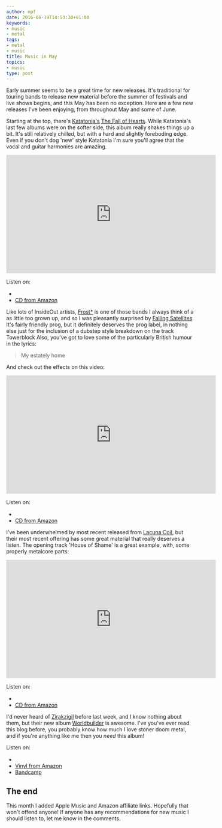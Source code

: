 ```yaml
---
author: mpf
date: 2016-06-19T14:53:30+01:00
keywords:
- music
- metal
tags:
- metal
- music
title: Music in May
topics:
- music
type: post
---
```


Early summer seems to be a great time for new releases. It's traditional for
touring bands to release new material before the summer of festivals and live
shows begins, and this May has been no exception.
Here are a few new releases I've been enjoying, from throughout May and some of June.

Starting at the top, there's [Katatonia's](http://katatonia.com/) [The Fall of
Hearts](https://geo.itunes.apple.com/gb/album/the-fall-of-hearts/id1092145426?at=1000ldrw&mt=1&app=music).
While Katatonia's last few albums were on the softer side, this album really
shakes things up a bit. It's still relatively chilled, but with a hard and
slightly foreboding edge. Even if you don't dog 'new' style Katatonia I'm sure
you'll agree that the vocal and guitar harmonies are amazing. 

<iframe width="560" height="315" src="https://www.youtube.com/embed/P_o_j6v3PGE" frameborder="0" allowfullscreen></iframe>

Listen on: 

* <a href="https://geo.itunes.apple.com/gb/album/the-fall-of-hearts/id1092145426?at=1000ldrw&mt=1&app=music" style="display:inline-block;overflow:hidden;background:url(https://linkmaker.itunes.apple.com/images/badges/en-us/badge_music-sm.svg) no-repeat;width:80px;height:15px;"></a>
* [CD from Amazon](http://amzn.to/1PAHXbh)

Like lots of InsideOut artists, [Frost\*](http://frost.life/) is one of those
bands I always think of a as little too grown up, and so I was pleasantly
surprised by [Falling
Satellites](https://geo.itunes.apple.com/gb/album/falling-satellites/id1102992919?at=1000ldrw&mt=1&app=music).
It's fairly friendly prog, but it definitely deserves the prog label, in
nothing else just for the inclusion of a dubstep style breakdown on the track
Towerblock Also, you've got to love some of the particularly British humour in the lyrics:

> My estately home

And check out the effects on this video:

<iframe width="560" height="315" src="https://www.youtube.com/embed/exnCIi-MLkc" frameborder="0" allowfullscreen></iframe>

Listen on:

* <a href="https://geo.itunes.apple.com/gb/album/falling-satellites/id1102992919?at=1000ldrw&mt=1&app=music" style="display:inline-block;overflow:hidden;background:url(https://linkmaker.itunes.apple.com/images/badges/en-us/badge_music-sm.svg) no-repeat;width:80px;height:15px;"></a>
* [CD from Amazon](http://amzn.to/265lksp)

I've been underwhelmed by most recent released from [Lacuna
Coil](http://www.lacunacoil.it/), but their most recent offering has some great
material that really deserves a listen. The opening track 'House of Shame' is a
great example, with, some properly metalcore parts:

<iframe width="560" height="315" src="https://www.youtube.com/embed/1o1MoG-cz9Q" frameborder="0" allowfullscreen></iframe>

Listen on:

* <a href="https://geo.itunes.apple.com/gb/album/delirium/id1099853660?at=1000ldrw&mt=1&app=music" style="display:inline-block;overflow:hidden;background:url(https://linkmaker.itunes.apple.com/images/badges/en-us/badge_music-sm.svg) no-repeat;width:80px;height:15px;"></a>
* [CD from Amazon](http://amzn.to/1UqhmSH)

I'd never heard of
[Zirakzigil](https://zirakzigil.bandcamp.com/album/worldbuilder-redux) before
last week, and I know nothing about them, but their new album
[Worldbuilder](https://geo.itunes.apple.com/gb/album/worldbuilder/id1104582955?at=1000ldrw&mt=1&app=music)
is awesome. I've you've ever read this blog before, you probably know how much
I love stoner doom metal, and if you're anything like me then you *need* this album!

Listen on:

* <a href="https://geo.itunes.apple.com/gb/album/worldbuilder/id1104582955?at=1000ldrw&mt=1&app=music" style="display:inline-block;overflow:hidden;background:url(https://linkmaker.itunes.apple.com/images/badges/en-us/badge_music-sm.svg) no-repeat;width:80px;height:15px;"></a>
* [Vinyl from Amazon](http://amzn.to/1UE68vb)
* [Bandcamp](https://zirakzigil.bandcamp.com/album/worldbuilder-redux)

## The end

This month I added Apple Music and Amazon affiliate links. Hopefully that won't offend anyone! 
If anyone has any recommendations for new music I should listen to, let me know in the comments.
